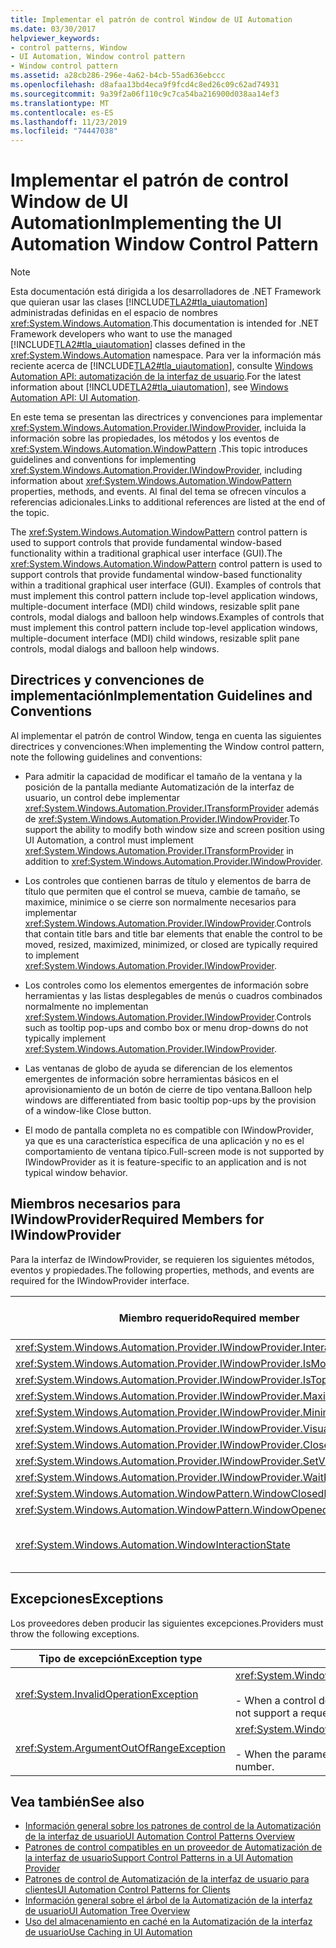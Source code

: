 ```yaml
---
title: Implementar el patrón de control Window de UI Automation
ms.date: 03/30/2017
helpviewer_keywords:
- control patterns, Window
- UI Automation, Window control pattern
- Window control pattern
ms.assetid: a28cb286-296e-4a62-b4cb-55ad636ebccc
ms.openlocfilehash: d8afaa13bd4eca9f9fcd4c8ed26c09c62ad74931
ms.sourcegitcommit: 9a39f2a06f110c9c7ca54ba216900d038aa14ef3
ms.translationtype: MT
ms.contentlocale: es-ES
ms.lasthandoff: 11/23/2019
ms.locfileid: "74447038"
---
```

# <a name="implementing-the-ui-automation-window-control-pattern"></a><span data-ttu-id="f486c-102">Implementar el patrón de control Window de UI Automation</span><span class="sxs-lookup"><span data-stu-id="f486c-102">Implementing the UI Automation Window Control Pattern</span></span>
> [!NOTE]
> <span data-ttu-id="f486c-103">Esta documentación está dirigida a los desarrolladores de .NET Framework que quieran usar las clases [!INCLUDE[TLA2#tla_uiautomation](../../../includes/tla2sharptla-uiautomation-md.md)] administradas definidas en el espacio de nombres <xref:System.Windows.Automation>.</span><span class="sxs-lookup"><span data-stu-id="f486c-103">This documentation is intended for .NET Framework developers who want to use the managed [!INCLUDE[TLA2#tla_uiautomation](../../../includes/tla2sharptla-uiautomation-md.md)] classes defined in the <xref:System.Windows.Automation> namespace.</span></span> <span data-ttu-id="f486c-104">Para ver la información más reciente acerca de [!INCLUDE[TLA2#tla_uiautomation](../../../includes/tla2sharptla-uiautomation-md.md)], consulte [Windows Automation API: automatización de la interfaz de usuario](/windows/win32/winauto/entry-uiauto-win32).</span><span class="sxs-lookup"><span data-stu-id="f486c-104">For the latest information about [!INCLUDE[TLA2#tla_uiautomation](../../../includes/tla2sharptla-uiautomation-md.md)], see [Windows Automation API: UI Automation](/windows/win32/winauto/entry-uiauto-win32).</span></span>  
  
 <span data-ttu-id="f486c-105">En este tema se presentan las directrices y convenciones para implementar <xref:System.Windows.Automation.Provider.IWindowProvider>, incluida la información sobre las propiedades, los métodos y los eventos de <xref:System.Windows.Automation.WindowPattern> .</span><span class="sxs-lookup"><span data-stu-id="f486c-105">This topic introduces guidelines and conventions for implementing <xref:System.Windows.Automation.Provider.IWindowProvider>, including information about <xref:System.Windows.Automation.WindowPattern> properties, methods, and events.</span></span> <span data-ttu-id="f486c-106">Al final del tema se ofrecen vínculos a referencias adicionales.</span><span class="sxs-lookup"><span data-stu-id="f486c-106">Links to additional references are listed at the end of the topic.</span></span>  
  
 <span data-ttu-id="f486c-107">The <xref:System.Windows.Automation.WindowPattern> control pattern is used to support controls that provide fundamental window-based functionality within a traditional graphical user interface (GUI).</span><span class="sxs-lookup"><span data-stu-id="f486c-107">The <xref:System.Windows.Automation.WindowPattern> control pattern is used to support controls that provide fundamental window-based functionality within a traditional graphical user interface (GUI).</span></span> <span data-ttu-id="f486c-108">Examples of controls that must implement this control pattern include top-level application windows, multiple-document interface (MDI) child windows, resizable split pane controls, modal dialogs and balloon help windows.</span><span class="sxs-lookup"><span data-stu-id="f486c-108">Examples of controls that must implement this control pattern include top-level application windows, multiple-document interface (MDI) child windows, resizable split pane controls, modal dialogs and balloon help windows.</span></span>  
  
<a name="Implementation_Guidelines_and_Conventions"></a>   
## <a name="implementation-guidelines-and-conventions"></a><span data-ttu-id="f486c-109">Directrices y convenciones de implementación</span><span class="sxs-lookup"><span data-stu-id="f486c-109">Implementation Guidelines and Conventions</span></span>  
 <span data-ttu-id="f486c-110">Al implementar el patrón de control Window, tenga en cuenta las siguientes directrices y convenciones:</span><span class="sxs-lookup"><span data-stu-id="f486c-110">When implementing the Window control pattern, note the following guidelines and conventions:</span></span>  
  
- <span data-ttu-id="f486c-111">Para admitir la capacidad de modificar el tamaño de la ventana y la posición de la pantalla mediante Automatización de la interfaz de usuario, un control debe implementar <xref:System.Windows.Automation.Provider.ITransformProvider> además de <xref:System.Windows.Automation.Provider.IWindowProvider>.</span><span class="sxs-lookup"><span data-stu-id="f486c-111">To support the ability to modify both window size and screen position using UI Automation, a control must implement <xref:System.Windows.Automation.Provider.ITransformProvider> in addition to <xref:System.Windows.Automation.Provider.IWindowProvider>.</span></span>  
  
- <span data-ttu-id="f486c-112">Los controles que contienen barras de título y elementos de barra de título que permiten que el control se mueva, cambie de tamaño, se maximice, minimice o se cierre son normalmente necesarios para implementar <xref:System.Windows.Automation.Provider.IWindowProvider>.</span><span class="sxs-lookup"><span data-stu-id="f486c-112">Controls that contain title bars and title bar elements that enable the control to be moved, resized, maximized, minimized, or closed are typically required to implement <xref:System.Windows.Automation.Provider.IWindowProvider>.</span></span>  
  
- <span data-ttu-id="f486c-113">Los controles como los elementos emergentes de información sobre herramientas y las listas desplegables de menús o cuadros combinados normalmente no implementan <xref:System.Windows.Automation.Provider.IWindowProvider>.</span><span class="sxs-lookup"><span data-stu-id="f486c-113">Controls such as tooltip pop-ups and combo box or menu drop-downs do not typically implement <xref:System.Windows.Automation.Provider.IWindowProvider>.</span></span>  
  
- <span data-ttu-id="f486c-114">Las ventanas de globo de ayuda se diferencian de los elementos emergentes de información sobre herramientas básicos en el aprovisionamiento de un botón de cierre de tipo ventana.</span><span class="sxs-lookup"><span data-stu-id="f486c-114">Balloon help windows are differentiated from basic tooltip pop-ups by the provision of a window-like Close button.</span></span>  
  
- <span data-ttu-id="f486c-115">El modo de pantalla completa no es compatible con IWindowProvider, ya que es una característica específica de una aplicación y no es el comportamiento de ventana típico.</span><span class="sxs-lookup"><span data-stu-id="f486c-115">Full-screen mode is not supported by IWindowProvider as it is feature-specific to an application and is not typical window behavior.</span></span>  
  
<a name="Required_Members_for_IWindowProvider"></a>   
## <a name="required-members-for-iwindowprovider"></a><span data-ttu-id="f486c-116">Miembros necesarios para IWindowProvider</span><span class="sxs-lookup"><span data-stu-id="f486c-116">Required Members for IWindowProvider</span></span>  
 <span data-ttu-id="f486c-117">Para la interfaz de IWindowProvider, se requieren los siguientes métodos, eventos y propiedades.</span><span class="sxs-lookup"><span data-stu-id="f486c-117">The following properties, methods, and events are required for the IWindowProvider interface.</span></span>  
  
|<span data-ttu-id="f486c-118">Miembro requerido</span><span class="sxs-lookup"><span data-stu-id="f486c-118">Required member</span></span>|<span data-ttu-id="f486c-119">Tipo de miembro</span><span class="sxs-lookup"><span data-stu-id="f486c-119">Member type</span></span>|<span data-ttu-id="f486c-120">Notas</span><span class="sxs-lookup"><span data-stu-id="f486c-120">Notes</span></span>|  
|---------------------|-----------------|-----------|  
|<xref:System.Windows.Automation.Provider.IWindowProvider.InteractionState%2A>|<span data-ttu-id="f486c-121">Propiedad.</span><span class="sxs-lookup"><span data-stu-id="f486c-121">Property</span></span>|<span data-ttu-id="f486c-122">Ninguno</span><span class="sxs-lookup"><span data-stu-id="f486c-122">None</span></span>|  
|<xref:System.Windows.Automation.Provider.IWindowProvider.IsModal%2A>|<span data-ttu-id="f486c-123">Propiedad.</span><span class="sxs-lookup"><span data-stu-id="f486c-123">Property</span></span>|<span data-ttu-id="f486c-124">Ninguno</span><span class="sxs-lookup"><span data-stu-id="f486c-124">None</span></span>|  
|<xref:System.Windows.Automation.Provider.IWindowProvider.IsTopmost%2A>|<span data-ttu-id="f486c-125">Propiedad.</span><span class="sxs-lookup"><span data-stu-id="f486c-125">Property</span></span>|<span data-ttu-id="f486c-126">Ninguno</span><span class="sxs-lookup"><span data-stu-id="f486c-126">None</span></span>|  
|<xref:System.Windows.Automation.Provider.IWindowProvider.Maximizable%2A>|<span data-ttu-id="f486c-127">Propiedad.</span><span class="sxs-lookup"><span data-stu-id="f486c-127">Property</span></span>|<span data-ttu-id="f486c-128">Ninguno</span><span class="sxs-lookup"><span data-stu-id="f486c-128">None</span></span>|  
|<xref:System.Windows.Automation.Provider.IWindowProvider.Minimizable%2A>|<span data-ttu-id="f486c-129">Propiedad.</span><span class="sxs-lookup"><span data-stu-id="f486c-129">Property</span></span>|<span data-ttu-id="f486c-130">Ninguno</span><span class="sxs-lookup"><span data-stu-id="f486c-130">None</span></span>|  
|<xref:System.Windows.Automation.Provider.IWindowProvider.VisualState%2A>|<span data-ttu-id="f486c-131">Propiedad.</span><span class="sxs-lookup"><span data-stu-id="f486c-131">Property</span></span>|<span data-ttu-id="f486c-132">Ninguno</span><span class="sxs-lookup"><span data-stu-id="f486c-132">None</span></span>|  
|<xref:System.Windows.Automation.Provider.IWindowProvider.Close%2A>|<span data-ttu-id="f486c-133">Método</span><span class="sxs-lookup"><span data-stu-id="f486c-133">Method</span></span>|<span data-ttu-id="f486c-134">Ninguno</span><span class="sxs-lookup"><span data-stu-id="f486c-134">None</span></span>|  
|<xref:System.Windows.Automation.Provider.IWindowProvider.SetVisualState%2A>|<span data-ttu-id="f486c-135">Método</span><span class="sxs-lookup"><span data-stu-id="f486c-135">Method</span></span>|<span data-ttu-id="f486c-136">Ninguno</span><span class="sxs-lookup"><span data-stu-id="f486c-136">None</span></span>|  
|<xref:System.Windows.Automation.Provider.IWindowProvider.WaitForInputIdle%2A>|<span data-ttu-id="f486c-137">Método</span><span class="sxs-lookup"><span data-stu-id="f486c-137">Method</span></span>|<span data-ttu-id="f486c-138">Ninguno</span><span class="sxs-lookup"><span data-stu-id="f486c-138">None</span></span>|  
|<xref:System.Windows.Automation.WindowPattern.WindowClosedEvent>|<span data-ttu-id="f486c-139">evento</span><span class="sxs-lookup"><span data-stu-id="f486c-139">Event</span></span>|<span data-ttu-id="f486c-140">Ninguno</span><span class="sxs-lookup"><span data-stu-id="f486c-140">None</span></span>|  
|<xref:System.Windows.Automation.WindowPattern.WindowOpenedEvent>|<span data-ttu-id="f486c-141">evento</span><span class="sxs-lookup"><span data-stu-id="f486c-141">Event</span></span>|<span data-ttu-id="f486c-142">Ninguno</span><span class="sxs-lookup"><span data-stu-id="f486c-142">None</span></span>|  
|<xref:System.Windows.Automation.WindowInteractionState>|<span data-ttu-id="f486c-143">evento</span><span class="sxs-lookup"><span data-stu-id="f486c-143">Event</span></span>|<span data-ttu-id="f486c-144">No se garantiza que sea <xref:System.Windows.Automation.WindowInteractionState.ReadyForUserInteraction></span><span class="sxs-lookup"><span data-stu-id="f486c-144">Is not guaranteed to be <xref:System.Windows.Automation.WindowInteractionState.ReadyForUserInteraction></span></span>|  
  
<a name="Exceptions"></a>   
## <a name="exceptions"></a><span data-ttu-id="f486c-145">Excepciones</span><span class="sxs-lookup"><span data-stu-id="f486c-145">Exceptions</span></span>  
 <span data-ttu-id="f486c-146">Los proveedores deben producir las siguientes excepciones.</span><span class="sxs-lookup"><span data-stu-id="f486c-146">Providers must throw the following exceptions.</span></span>  
  
|<span data-ttu-id="f486c-147">Tipo de excepción</span><span class="sxs-lookup"><span data-stu-id="f486c-147">Exception type</span></span>|<span data-ttu-id="f486c-148">Condición</span><span class="sxs-lookup"><span data-stu-id="f486c-148">Condition</span></span>|  
|--------------------|---------------|  
|<xref:System.InvalidOperationException>|<xref:System.Windows.Automation.Provider.IWindowProvider.SetVisualState%2A><br /><br /> <span data-ttu-id="f486c-149">-   When a control does not support a requested behavior.</span><span class="sxs-lookup"><span data-stu-id="f486c-149">-   When a control does not support a requested behavior.</span></span>|  
|<xref:System.ArgumentOutOfRangeException>|<xref:System.Windows.Automation.Provider.IWindowProvider.WaitForInputIdle%2A><br /><br /> <span data-ttu-id="f486c-150">-   When the parameter is not a valid number.</span><span class="sxs-lookup"><span data-stu-id="f486c-150">-   When the parameter is not a valid number.</span></span>|  
  
## <a name="see-also"></a><span data-ttu-id="f486c-151">Vea también</span><span class="sxs-lookup"><span data-stu-id="f486c-151">See also</span></span>

- [<span data-ttu-id="f486c-152">Información general sobre los patrones de control de la Automatización de la interfaz de usuario</span><span class="sxs-lookup"><span data-stu-id="f486c-152">UI Automation Control Patterns Overview</span></span>](ui-automation-control-patterns-overview.md)
- [<span data-ttu-id="f486c-153">Patrones de control compatibles en un proveedor de Automatización de la interfaz de usuario</span><span class="sxs-lookup"><span data-stu-id="f486c-153">Support Control Patterns in a UI Automation Provider</span></span>](support-control-patterns-in-a-ui-automation-provider.md)
- [<span data-ttu-id="f486c-154">Patrones de control de Automatización de la interfaz de usuario para clientes</span><span class="sxs-lookup"><span data-stu-id="f486c-154">UI Automation Control Patterns for Clients</span></span>](ui-automation-control-patterns-for-clients.md)
- [<span data-ttu-id="f486c-155">Información general sobre el árbol de la Automatización de la interfaz de usuario</span><span class="sxs-lookup"><span data-stu-id="f486c-155">UI Automation Tree Overview</span></span>](ui-automation-tree-overview.md)
- [<span data-ttu-id="f486c-156">Uso del almacenamiento en caché en la Automatización de la interfaz de usuario</span><span class="sxs-lookup"><span data-stu-id="f486c-156">Use Caching in UI Automation</span></span>](use-caching-in-ui-automation.md)
